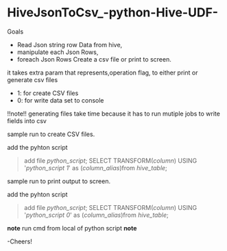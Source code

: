 # HiveJsonToCsv_-python-Hive-UDF-

Goals 
* Read Json string row Data from hive,                            
* manipulate each Json Rows,                                      
* foreach Json Rows Create a csv file or print to screen.         


 it takes extra param that represents,operation flag, to either print or generate csv files 
 * 1: for create CSV files
 * 0: for write data set to console
 
 !!note!! generating files take time because it has to run mutiple jobs to write fields into csv

sample run to create CSV files.

add the pyhton script
> add file *python_script*;
> SELECT TRANSFORM(*column*) USING '*python_script 1*' as (*column_alias*)from *hive_table*;


sample run to print output to screen.

add the pyhton script
> add file *python_script*;
> SELECT TRANSFORM(*column*) USING '*python_script 0*' as (*column_alias*)from *hive_table*;

**note** run cmd from local of python script **note**

-Cheers!
